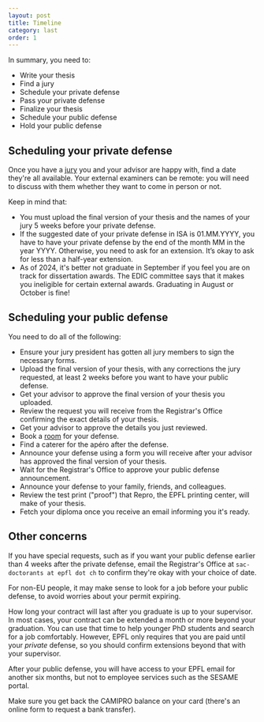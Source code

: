 ```yaml
---
layout: post
title: Timeline
category: last
order: 1
---
```


In summary, you need to:
- Write your thesis
- Find a jury
- Schedule your private defense
- Pass your private defense
- Finalize your thesis
- Schedule your public defense
- Hold your public defense


## Scheduling your private defense

Once you have a [jury](/last/jury) you and your advisor are happy with, find a date they're all available.
Your external examiners can be remote: you will need to discuss with them whether they want to come in person or not.

Keep in mind that:
- You must upload the final version of your thesis and the names of your jury 5 weeks before your private defense.
- If the suggested date of your private defense in ISA is 01.MM.YYYY, you have to have your private defense by the end of the month MM in the year YYYY.
  Otherwise, you need to ask for an extension. It’s okay to ask for less than a half-year extension.
- As of 2024, it's better not graduate in September if you feel you are on track for dissertation awards.
  The EDIC committee says that it makes you ineligible for certain external awards.
  Graduating in August or October is fine!

## Scheduling your public defense

You need to do all of the following:
- Ensure your jury president has gotten all jury members to sign the necessary forms.
- Upload the final version of your thesis, with any corrections the jury requested, at least 2 weeks before you want to have your public defense.
- Get your advisor to approve the final version of your thesis you uploaded.
- Review the request you will receive from the Registrar's Office confirming the exact details of your thesis.
- Get your advisor to approve the details you just reviewed.
- Book a [room](/middle/epfl-infrastructure#rooms-occupancy-and-booking) for your defense.
- Find a caterer for the apéro after the defense.
- Announce your defense using a form you will receive after your advisor has approved the final version of your thesis.
- Wait for the Registrar's Office to approve your public defense announcement.
- Announce your defense to your family, friends, and colleagues.
- Review the test print ("proof") that Repro, the EPFL printing center, will make of your thesis.
- Fetch your diploma once you receive an email informing you it's ready.

## Other concerns

If you have special requests, such as if you want your public defense earlier than 4 weeks after the private defense,
email the Registrar's Office at `sac-doctorants at epfl dot ch` to confirm they're okay with your choice of date.

For non-EU people, it may make sense to look for a job before your public defense, to avoid worries about your permit expiring.

How long your contract will last after you graduate is up to your supervisor.
In most cases, your contract can be extended a month or more beyond your graduation.
You can use that time to help younger PhD students and search for a job comfortably.
However, EPFL only requires that you are paid until your _private_ defense, so you should confirm extensions beyond that with your supervisor.

After your public defense, you will have access to your EPFL email for another six months, but not to employee services such as the SESAME portal.

Make sure you get back the CAMIPRO balance on your card (there's an online form to request a bank transfer).
